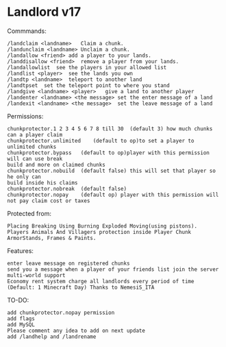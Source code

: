 # Landlord v17

Commmands:

	/landclaim <landname>	Claim a chunk.	
	/landunclaim <landname>	Unclaim a chunk.	
	/landallow <friend>	add a player to your lands.	
	/landdisallow <friend>	remove a player from your lands.	
	/landallowlist	see the players in your allowed list	
	/landlist <player>	see the lands you own	
	/landtp <landname>	teleport to another land	
	/landtpset	set the teleport point to where you stand	
	/landgive <landname> <player>	give a land to another player	
	/landenter <landname> <the message>	set the enter message of a land	
	/landexit <landname> <the message>	set the leave message of a land
Permissions:

	chunkprotector.1 2 3 4 5 6 7 8 till 30	(default 3) how much chunks can a player claim	
	chunkprotector.unlimited	(default to op)to set a player to unlimited chunks	
	chunkprotector.bypass	(default to op)player with this permission will can use break 
	build and more on claimed chunks	
	chunkprotector.nobuild	(default false) this will set that player so he only can 
	build inside his claims	
	chunkprotector.nobreak	(default false)	
	chunkprotector.nopay	(default op) player with this permission will not pay claim cost or taxes

Protected from:

	Placing Breaking Using Burning Exploded Moving(using pistons).
	Players Animals And Villagers protection inside Player Chunk
	ArmorStands, Frames & Paints.

Features:

	enter leave message on registered chunks
	send you a message when a player of your friends list join the server
	multi-world support
	Economy rent system charge all landlords every period of time 
	(Default: 1 Minecraft Day) Thanks to NemesiS_ITA

TO-DO:

	add chunkprotector.nopay permission
	add flags
	add MySQL
	Please comment any idea to add on next update
	add /landhelp and /landrename

 
